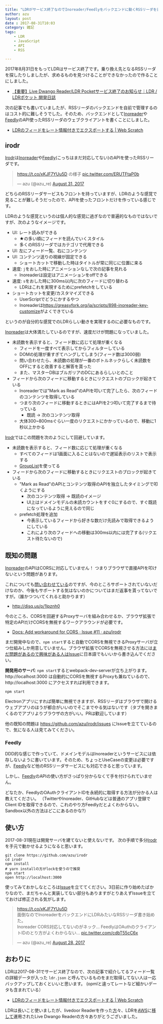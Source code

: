 ```yaml
---
title: "LDRがサービス終了なのでInoreader/Feedlyをバックエンドに動くRSSリーダを書いている"
author: azu
layout: post
date : 2017-08-31T10:03
category: 雑記
tags:
    - LDR
    - JavaScript
    - API
    - RSS

---
```


2017年8月31日をもってLDRはサービス終了です。乗り換え先となるRSSリーダを探したりしましたが、求めるものを見つけることができなかったので作ることにしました。

- [【重要】Live Dwango Reader/LDR Pocketサービス終了のお知らせ｜LDR / LDRポケット 開発日誌](http://blog.livedoor.jp/staff_reader/archives/52278396.html "【重要】Live Dwango Reader/LDR Pocketサービス終了のお知らせ｜LDR / LDRポケット 開発日誌")

次の記事でも書いていましたが、RSSリーダのバックエンドを自前で管理するのはコスト的に難しそうでした。そのため、バックエンドとして[Inoreader](http://www.inoreader.com/developers/)や[Feedly](https://developer.feedly.com/v3/auth/)のAPI使ったRSSリーダのウェブクライアントを書くことにしました。

- [LDRのフィードをレート情報付きでエクスポートする | Web Scratch](http://efcl.info/2017/07/29/ldr-rate-export/ "LDRのフィードをレート情報付きでエクスポートする | Web Scratch")

## irodr

[Irodr](https://github.com/azu/irodr "Irodr")は[Inoreader](http://www.inoreader.com/developers/)や[Feedly](https://developer.feedly.com/v3/auth/)(こっちはまだ対応してない)のAPIを使ったRSSリーダです。

<blockquote class="twitter-tweet" data-lang="en"><p lang="ja" dir="ltr"><a href="https://t.co/xKJF7YUu5D">https://t.co/xKJF7YUu5D</a> の様子 <a href="https://t.co/ERUTFtaP0b">pic.twitter.com/ERUTFtaP0b</a></p>&mdash; azu (@azu_re) <a href="https://twitter.com/azu_re/status/903085352448962560">August 31, 2017</a></blockquote>
<script async src="//platform.twitter.com/widgets.js" charset="utf-8"></script>

どちらのRSSリーダサービスもフロントを持っていますが、LDRのような感覚で見ることが難しそうだったので、APIを使ったフロントだけを作っている感じです。

LDRのような感覚というのは個人的な感覚に過ぎなので普遍的なものではないですが、次のようなイメージです。

- UI: レート読みができる
	- ★の多い順にフィードを読んでいくスタイル
	- 多くのRSSリーダではカテゴリで代用できる
- UI: 左にフィード一覧、右にコンテンツ
- UI: コンテンツ送りの視線が固定できる
	- ショートカットで移動した時はタイトルが常に同じに位置に来る
- 速度: `j`をおした時にアニメーションなしで次の記事を見れる
	- Inoreaderは設定はアニメーションをoffできる
- 速度: `s`をおした時に300ms以内に次のフィードに切り替わる
	- LDRはこれを実現するためにprefetchをしている
- ショートカットを変更/カスタマイズできる
	- UserScriptでどうにかするやつ
	- Inoreaderは<https://greasyfork.org/ja/scripts/898-inoreader-key-customize>がよくできている

というのが自分的な感覚でのLDRらしい動きを実現するのに必要なものです。

[Inoreader](http://www.inoreader.com/ "Inoreader")は大体満たしているのですが、速度だけが問題になっていました。

- 未読数を表示すると、フィード数に応じて処理が重くなる
	- フィードを一度すべて表示してからフィルターしている
	- DOMの処理が重すぎてハングしてしまう(フィード数は3000弱)
	- 問い合わせたら、未読数の処理が一番のボトルネックらしく未読数をOFFにすると改善すると解答を貰った
	- また、マスターDBはブルガリアのDCにあるらしいとのこと
- フィードから次のフィードに移動するときにリクエストのブロックが起きている
	- Inoreaderでは"Mark as Read"のAPIを叩いて完了したら、次のフィードのコンテンツを取得している
	- つまり次のフィードに移動するときにはAPIを2つ叩いて完了するまで待っている
		- 既読 -> 次のコンテンツ取得
	- 大体300~800msぐらい一度のリクエストにかかっているので、移動に1秒以上かかる

[Irodr](https://github.com/azu/irodr "Irodr")ではこの問題を次のようにして回避しています。	


- 未読数を表示すると、フィード数に応じて処理が重くなる
	- すべてのフィードは1画面に入ることはないので遅延表示のリストで表示する
	- [GroupList](https://dev.office.com/fabric#/components/groupedlist)を使ってる
- フィードから次のフィードに移動するときにリクエストのブロックが起きている
	- "Mark as Read"のAPIとコンテンツ取得のAPIを独立したタイミングで叩くようにする
		- 次のコンテンツ取得 -> 既読のイメージ
		- UI上はドメインモデルの未読カウントをすぐ0にするので、すぐ既読になっているように見えるので同じ
	- prefetch処理を追加
		- 今表示しているフィードから好きな数だけ先読みで取得できるようにしている
		- これにより次のフィードへの移動は300ms以内には完了する(リクエスト待たないので)

		
## 既知の問題

[Inoreader](http://www.inoreader.com/ "Inoreader")のAPIはCORSに対応していません！
つまりブラウザで直接APIを叩けないという問題があります。

これについても[問い合わせている](http://disq.us/p/1lpznh0)のですが、今のところサポートされていないだけなのか、今後もサポートする気はないのかについてはまだ返事を貰ってないですが。（誰かつついてくれると助かります）

- <http://disq.us/p/1lpznh0>	

今のところ、CORSを回避するProxyサーバを組み合わせるか、ブラウザ拡張で特定のAPIだけCORSを無視するワークアラウンドが必要です。

- [Docs: Add workaround for CORS · Issue #11 · azu/irodr](https://github.com/azu/irodr/issues/11 "Docs: Add workaround for CORS · Issue #11 · azu/irodr")

まだ開発中なので、`npm start`すると自動でCORSを無視できるProxyサーバが立つ仕組みしか用意していません。ブラウザ拡張でCORSを無視させる方法には[まだ問題があるので興味がある人はIssue](https://github.com/azu/irodr/issues/11)に日本語でもいいから書き込んでください。

**開発用のサーバ**: `npm start`するとwebpack-dev-serverが立ち上がります。
http://localhost:3000 は自動的にCORSを無視するProxyも兼ねているので、http://localhost:3000 にアクセスすれば利用できます。

	npm start

Electronアプリにすれば簡単に無視できますが、RSSリーダはブラウザで開けるウェブアプリのほうが都合がいいのでそこまでやる気はないです（タブを開きまくるのでアプリよりブラウザの方がいい。PRは歓迎しています）

他の既知の問題は <https://github.com/azu/irodr/issues> にIssueを立てているので、気になる人は見てみてください。

### Feedly

DDD的な感じで作っていて、ドメインモデルはInoreaderというサービスには依存しないように書いています。そのため、ちょっとUseCaseの変更は必要ですが、[Feedly](https://developer.feedly.com/v3/auth/)など他のRSSリーダサービスにも対応できると思っています。

しかし、[Feedly](https://developer.feedly.com/v3/auth/)のAPIの使い方がさっぱり分からなくて手を付けられていません。

どなたか、FeedlyのOAuthクライアントIDを永続的に取得する方法が分かる人は教えてください。
（TwitterやInoreader、GitHubなどは普通のアプリ登録でClient IDを取得できるので、これのやり方Feedlyだとよくわからない。Sandbox以外の方法はどこにあるのかな?）


## 使い方

2017-08-31現在は開発サーバを建てないと使えないです。
次の手順で多分[Irodr](https://github.com/azu/irodr "Irodr")を手元で動かせるようになると思います。

	git clone https://github.com/azu/irodr
	cd irodr
	npm install
	# yarn installの方がlockを使うので推奨
	npm start
	open http://localhost:3000
	
使ってみておかしなところは[Issue](https://github.com/azu/irodr/issues)を立ててください。3日前に作り始めたばかりなので、まだちゃんと実装してない部分もありますがとりあえずIssueを立てておけば修正される気がします。


<blockquote class="twitter-tweet" data-lang="en"><p lang="ja" dir="ltr"><a href="https://t.co/xKJF7YUu5D">https://t.co/xKJF7YUu5D</a><br>面倒なのでInoreaderをバックエンドにLDRみたいなRSSリーダ書き始めた。<br>Inoreader CORS対応してないのがネック… FeedlyはOAuthのクライアントIDのとり方がよくわからない… <a href="https://t.co/cdbT55cC6x">pic.twitter.com/cdbT55cC6x</a></p>&mdash; azu (@azu_re) <a href="https://twitter.com/azu_re/status/901991926676692992">August 28, 2017</a></blockquote>
<script async src="//platform.twitter.com/widgets.js" charset="utf-8"></script>

## おわりに

LDRは2017-08-31でサービス終了なので、次の記事で紹介してるフィード一覧の詳細データが入った `ldr.json` と呼んでいるものをまだ取得してない人は一応バックアップしておくといいと思います。
(opmlと違ってレートなど細かいデータも含まれている）

- [LDRのフィードをレート情報付きでエクスポートする | Web Scratch](http://efcl.info/2017/07/29/ldr-rate-export/ "LDRのフィードをレート情報付きでエクスポートする | Web Scratch")

LDRは長いこと使いましたが、livedoor Readerを作った[方](http://youkoseki.tumblr.com/post/22588852397/mala)々、LDRを[AWS](https://www.youtube.com/watch?v=596ymsCCxbw)に[移して](http://media.amazonwebservices.com/jp/summit2015/docs/ME-02-Tokyo-Summit-2015.pdf)運用されたLive Dwango Readerの方々ありがとうございました。